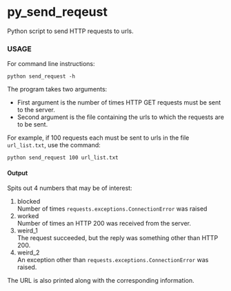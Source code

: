# py_send_reqeust

Python script to send HTTP requests to urls.

### USAGE
For command line instructions:
```
python send_request -h
```

The program takes two arguments:
* First argument is the number of times HTTP GET requests must be sent to the server.
* Second argument is the file containing the urls to which the requests are to be sent.

For example, if 100 requests each must be sent to urls in the file `url_list.txt`, use the command:
```
python send_request 100 url_list.txt
```


#### Output
Spits out 4 numbers that may be of interest:

1. blocked <br/> Number of times `requests.exceptions.ConnectionError` was raised
2. worked<br/>Number of times an HTTP 200 was received from the server.
3. weird_1 <br /> The request succeeded, but the reply was something other than HTTP 200.
4. weird_2 <br /> An exception other than `requests.exceptions.ConnectionError` was raised.

The URL is also printed along with the corresponding information.
